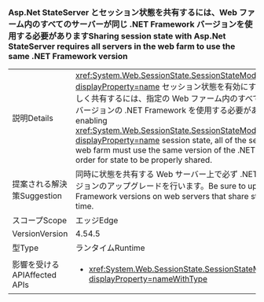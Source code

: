 ### <a name="sharing-session-state-with-aspnet-stateserver-requires-all-servers-in-the-web-farm-to-use-the-same-net-framework-version"></a><span data-ttu-id="a51fb-101">Asp.Net StateServer とセッション状態を共有するには、Web ファーム内のすべてのサーバーが同じ .NET Framework バージョンを使用する必要があります</span><span class="sxs-lookup"><span data-stu-id="a51fb-101">Sharing session state with Asp.Net StateServer requires all servers in the web farm to use the same .NET Framework version</span></span>

|   |   |
|---|---|
|<span data-ttu-id="a51fb-102">説明</span><span class="sxs-lookup"><span data-stu-id="a51fb-102">Details</span></span>|<span data-ttu-id="a51fb-103"><xref:System.Web.SessionState.SessionStateMode.StateServer?displayProperty=name> セッション状態を有効にする場合、状態を正しく共有するには、指定の Web ファーム内のすべてのサーバーが同じバージョンの .NET Framework を使用する必要があります。</span><span class="sxs-lookup"><span data-stu-id="a51fb-103">When enabling <xref:System.Web.SessionState.SessionStateMode.StateServer?displayProperty=name> session state, all of the servers in the given web farm must use the same version of the .NET Framework in order for state to be properly shared.</span></span>|
|<span data-ttu-id="a51fb-104">提案される解決策</span><span class="sxs-lookup"><span data-stu-id="a51fb-104">Suggestion</span></span>|<span data-ttu-id="a51fb-105">同時に状態を共有する Web サーバー上で必ず .NET Framework バージョンのアップグレードを行います。</span><span class="sxs-lookup"><span data-stu-id="a51fb-105">Be sure to upgrade .NET Framework versions on web servers that share state at the same time.</span></span>|
|<span data-ttu-id="a51fb-106">スコープ</span><span class="sxs-lookup"><span data-stu-id="a51fb-106">Scope</span></span>|<span data-ttu-id="a51fb-107">エッジ</span><span class="sxs-lookup"><span data-stu-id="a51fb-107">Edge</span></span>|
|<span data-ttu-id="a51fb-108">Version</span><span class="sxs-lookup"><span data-stu-id="a51fb-108">Version</span></span>|<span data-ttu-id="a51fb-109">4.5</span><span class="sxs-lookup"><span data-stu-id="a51fb-109">4.5</span></span>|
|<span data-ttu-id="a51fb-110">型</span><span class="sxs-lookup"><span data-stu-id="a51fb-110">Type</span></span>|<span data-ttu-id="a51fb-111">ランタイム</span><span class="sxs-lookup"><span data-stu-id="a51fb-111">Runtime</span></span>|
|<span data-ttu-id="a51fb-112">影響を受ける API</span><span class="sxs-lookup"><span data-stu-id="a51fb-112">Affected APIs</span></span>|<ul><li><xref:System.Web.SessionState.SessionStateMode.StateServer?displayProperty=nameWithType></li></ul>|

